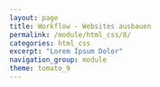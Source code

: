 ```yaml
---
layout: page
title: Workflow - Websites ausbauen
permalink: /module/html_css/8/
categories: html_css
excerpt: "Lorem Ipsum Dolor"
navigation_group: module
theme: tomato_9
---
```

